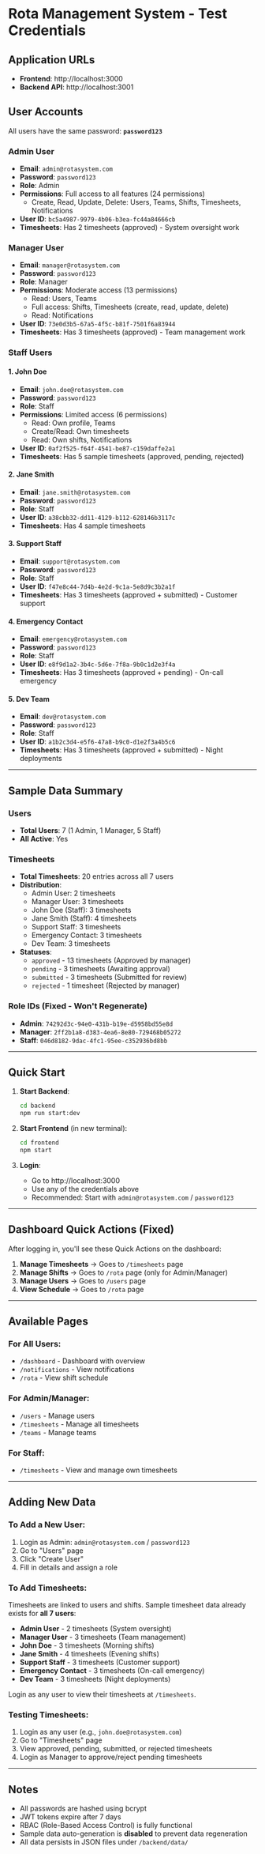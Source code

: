 # Rota Management System - Test Credentials

## Application URLs
- **Frontend**: http://localhost:3000
- **Backend API**: http://localhost:3001

## User Accounts

All users have the same password: **`password123`**

### Admin User
- **Email**: `admin@rotasystem.com`
- **Password**: `password123`
- **Role**: Admin
- **Permissions**: Full access to all features (24 permissions)
  - Create, Read, Update, Delete: Users, Teams, Shifts, Timesheets, Notifications
- **User ID**: `bc5a4987-9979-4b06-b3ea-fc44a84666cb`
- **Timesheets**: Has 2 timesheets (approved) - System oversight work

### Manager User
- **Email**: `manager@rotasystem.com`
- **Password**: `password123`
- **Role**: Manager
- **Permissions**: Moderate access (13 permissions)
  - Read: Users, Teams
  - Full access: Shifts, Timesheets (create, read, update, delete)
  - Read: Notifications
- **User ID**: `73e0d3b5-67a5-4f5c-b81f-7501f6a83944`
- **Timesheets**: Has 3 timesheets (approved) - Team management work

### Staff Users

#### 1. John Doe
- **Email**: `john.doe@rotasystem.com`
- **Password**: `password123`
- **Role**: Staff
- **Permissions**: Limited access (6 permissions)
  - Read: Own profile, Teams
  - Create/Read: Own timesheets
  - Read: Own shifts, Notifications
- **User ID**: `0af2f525-f64f-4541-be87-c159daffe2a1`
- **Timesheets**: Has 5 sample timesheets (approved, pending, rejected)

#### 2. Jane Smith
- **Email**: `jane.smith@rotasystem.com`
- **Password**: `password123`
- **Role**: Staff
- **User ID**: `a38cbb32-dd11-4129-b112-628146b3117c`
- **Timesheets**: Has 4 sample timesheets

#### 3. Support Staff
- **Email**: `support@rotasystem.com`
- **Password**: `password123`
- **Role**: Staff
- **User ID**: `f47e8c44-7d4b-4e2d-9c1a-5e8d9c3b2a1f`
- **Timesheets**: Has 3 timesheets (approved + submitted) - Customer support

#### 4. Emergency Contact
- **Email**: `emergency@rotasystem.com`
- **Password**: `password123`
- **Role**: Staff
- **User ID**: `e8f9d1a2-3b4c-5d6e-7f8a-9b0c1d2e3f4a`
- **Timesheets**: Has 3 timesheets (approved + pending) - On-call emergency

#### 5. Dev Team
- **Email**: `dev@rotasystem.com`
- **Password**: `password123`
- **Role**: Staff
- **User ID**: `a1b2c3d4-e5f6-47a8-b9c0-d1e2f3a4b5c6`
- **Timesheets**: Has 3 timesheets (approved + submitted) - Night deployments

---

## Sample Data Summary

### Users
- **Total Users**: 7 (1 Admin, 1 Manager, 5 Staff)
- **All Active**: Yes

### Timesheets
- **Total Timesheets**: 20 entries across all 7 users
- **Distribution**:
  - Admin User: 2 timesheets
  - Manager User: 3 timesheets
  - John Doe (Staff): 3 timesheets
  - Jane Smith (Staff): 4 timesheets
  - Support Staff: 3 timesheets
  - Emergency Contact: 3 timesheets
  - Dev Team: 3 timesheets
- **Statuses**: 
  - `approved` - 13 timesheets (Approved by manager)
  - `pending` - 3 timesheets (Awaiting approval)
  - `submitted` - 3 timesheets (Submitted for review)
  - `rejected` - 1 timesheet (Rejected by manager)

### Role IDs (Fixed - Won't Regenerate)
- **Admin**: `74292d3c-94e0-431b-b19e-d5958bd55e8d`
- **Manager**: `2ff2b1a8-d383-4ea6-8e80-729468b05272`
- **Staff**: `046d8182-9dac-4fc1-95ee-c352936bd8bb`

---

## Quick Start

1. **Start Backend**:
   ```bash
   cd backend
   npm run start:dev
   ```

2. **Start Frontend** (in new terminal):
   ```bash
   cd frontend
   npm start
   ```

3. **Login**:
   - Go to http://localhost:3000
   - Use any of the credentials above
   - Recommended: Start with `admin@rotasystem.com` / `password123`

---

## Dashboard Quick Actions (Fixed)

After logging in, you'll see these Quick Actions on the dashboard:

1. **Manage Timesheets** → Goes to `/timesheets` page
2. **Manage Shifts** → Goes to `/rota` page (only for Admin/Manager)
3. **Manage Users** → Goes to `/users` page
4. **View Schedule** → Goes to `/rota` page

---

## Available Pages

### For All Users:
- `/dashboard` - Dashboard with overview
- `/notifications` - View notifications
- `/rota` - View shift schedule

### For Admin/Manager:
- `/users` - Manage users
- `/timesheets` - Manage all timesheets
- `/teams` - Manage teams

### For Staff:
- `/timesheets` - View and manage own timesheets

---

## Adding New Data

### To Add a New User:
1. Login as Admin: `admin@rotasystem.com` / `password123`
2. Go to "Users" page
3. Click "Create User"
4. Fill in details and assign a role

### To Add Timesheets:
Timesheets are linked to users and shifts. Sample timesheet data already exists for **all 7 users**:
- **Admin User** - 2 timesheets (System oversight)
- **Manager User** - 3 timesheets (Team management)
- **John Doe** - 3 timesheets (Morning shifts)
- **Jane Smith** - 4 timesheets (Evening shifts)
- **Support Staff** - 3 timesheets (Customer support)
- **Emergency Contact** - 3 timesheets (On-call emergency)
- **Dev Team** - 3 timesheets (Night deployments)

Login as any user to view their timesheets at `/timesheets`.

### Testing Timesheets:
1. Login as any user (e.g., `john.doe@rotasystem.com`)
2. Go to "Timesheets" page
3. View approved, pending, submitted, or rejected timesheets
4. Login as Manager to approve/reject pending timesheets

---

## Notes

- All passwords are hashed using bcrypt
- JWT tokens expire after 7 days
- RBAC (Role-Based Access Control) is fully functional
- Sample data auto-generation is **disabled** to prevent data regeneration
- All data persists in JSON files under `/backend/data/`
